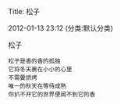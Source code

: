 Title: 松子

2012-01-13 23:12 (分类:默认分类)

松子


```
松子是香的香的孤独
它将冬天裹在小小的心里
不需要烘烤
唯一的秋天在等待成熟
你扒不开它的世界便闻不到它的香
```